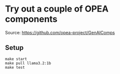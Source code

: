 # Try out a couple of OPEA components

Source: https://github.com/opea-project/GenAIComps

## Setup

```
make start
make pull llama3.2:1b
make test
```